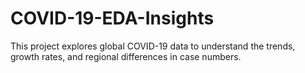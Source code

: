 # COVID-19-EDA-Insights
This project explores global COVID-19 data to understand the trends, growth rates, and regional differences in case numbers.
